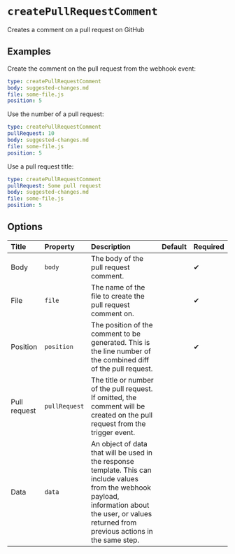 # `createPullRequestComment`

Creates a comment on a pull request on GitHub

## Examples

Create the comment on the pull request from the webhook event:

```yaml
type: createPullRequestComment
body: suggested-changes.md
file: some-file.js
position: 5
```

Use the number of a pull request:

```yaml
type: createPullRequestComment
pullRequest: 10
body: suggested-changes.md
file: some-file.js
position: 5
```

Use a pull request title:

```yaml
type: createPullRequestComment
pullRequest: Some pull request
body: suggested-changes.md
file: some-file.js
position: 5
```

## Options

| Title | Property | Description | Default | Required |
| :---- | :--- | :---------- | :------ | :------- |
| Body | `body` | The body of the pull request comment. |  | ✔ |
| File | `file` | The name of the file to create the pull request comment on. |  | ✔ |
| Position | `position` | The position of the comment to be generated. This is the line number of the combined diff of the pull request. |  | ✔ |
| Pull request | `pullRequest` | The title or number of the pull request. If omitted, the comment will be created on the pull request from the trigger event. |  |  |
| Data | `data` | An object of data that will be used in the response template. This can include values from the webhook payload, information about the user, or values returned from previous actions in the same step. |  |  |

